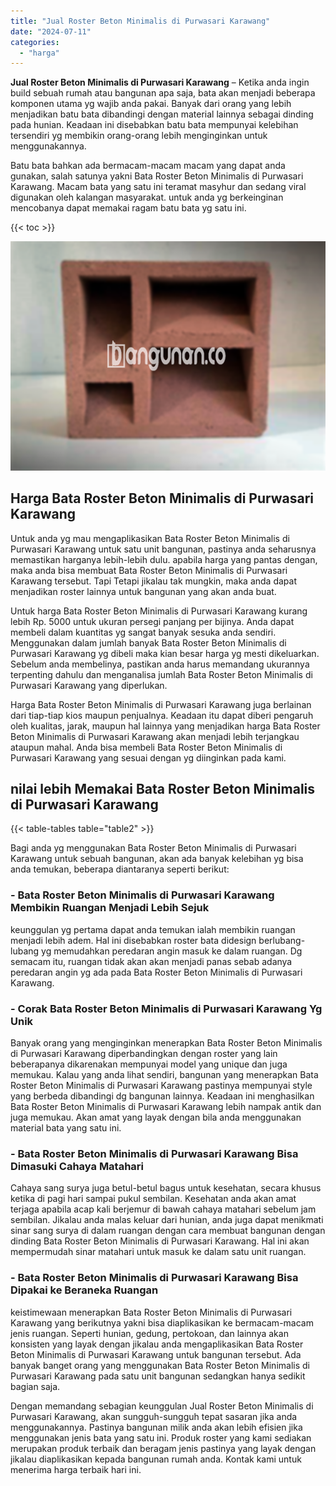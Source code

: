 ```yaml
---
title: "Jual Roster Beton Minimalis di Purwasari Karawang"
date: "2024-07-11"
categories: 
  - "harga"
---
```


**Jual Roster Beton Minimalis di Purwasari Karawang** – Ketika anda ingin build sebuah rumah atau bangunan apa saja, bata akan menjadi beberapa komponen utama yg wajib anda pakai. Banyak dari orang yang lebih menjadikan batu bata dibandingi dengan material lainnya sebagai dinding pada hunian. Keadaan ini disebabkan batu bata mempunyai kelebihan tersendiri yg membikin orang-orang lebih menginginkan untuk menggunakannya.

Batu bata bahkan ada bermacam-macam macam yang dapat anda gunakan, salah satunya yakni Bata Roster Beton Minimalis di Purwasari Karawang. Macam bata yang satu ini teramat masyhur dan sedang viral digunakan oleh kalangan masyarakat. untuk anda yg berkeinginan mencobanya dapat memakai ragam batu bata yg satu ini.

{{< toc >}}

![Jual Roster Beton Minimalis di Purwasari Karawang](/images/bata-roster-minimalis-11.png)

## Harga Bata Roster Beton Minimalis di Purwasari Karawang

Untuk anda yg mau mengaplikasikan Bata Roster Beton Minimalis di Purwasari Karawang untuk satu unit bangunan, pastinya anda seharusnya memastikan harganya lebih-lebih dulu. apabila harga yang pantas dengan, maka anda bisa membuat Bata Roster Beton Minimalis di Purwasari Karawang tersebut. Tapi Tetapi jikalau tak mungkin, maka anda dapat menjadikan roster lainnya untuk bangunan yang akan anda buat.

Untuk harga Bata Roster Beton Minimalis di Purwasari Karawang kurang lebih Rp. 5000 untuk ukuran persegi panjang per bijinya. Anda dapat membeli dalam kuantitas yg sangat banyak sesuka anda sendiri. Menggunakan dalam jumlah banyak Bata Roster Beton Minimalis di Purwasari Karawang yg dibeli maka kian besar harga yg mesti dikeluarkan. Sebelum anda membelinya, pastikan anda harus memandang ukurannya terpenting dahulu dan menganalisa jumlah Bata Roster Beton Minimalis di Purwasari Karawang yang diperlukan.

Harga Bata Roster Beton Minimalis di Purwasari Karawang juga berlainan dari tiap-tiap kios maupun penjualnya. Keadaan itu dapat diberi pengaruh oleh kualitas, jarak, maupun hal lainnya yang menjadikan harga Bata Roster Beton Minimalis di Purwasari Karawang akan menjadi lebih terjangkau ataupun mahal. Anda bisa membeli Bata Roster Beton Minimalis di Purwasari Karawang yang sesuai dengan yg diinginkan pada kami.

## nilai lebih Memakai Bata Roster Beton Minimalis di Purwasari Karawang

{{< table-tables table="table2" >}}

Bagi anda yg menggunakan Bata Roster Beton Minimalis di Purwasari Karawang untuk sebuah bangunan, akan ada banyak kelebihan yg bisa anda temukan, beberapa diantaranya seperti berikut:

### \- Bata Roster Beton Minimalis di Purwasari Karawang Membikin Ruangan Menjadi Lebih Sejuk

keunggulan yg pertama dapat anda temukan ialah membikin ruangan menjadi lebih adem. Hal ini disebabkan roster bata didesign berlubang-lubang yg memudahkan peredaran angin masuk ke dalam ruangan. Dg semacam itu, ruangan tidak akan akan menjadi panas sebab adanya peredaran angin yg ada pada Bata Roster Beton Minimalis di Purwasari Karawang.

### \- Corak Bata Roster Beton Minimalis di Purwasari Karawang Yg Unik

Banyak orang yang menginginkan menerapkan Bata Roster Beton Minimalis di Purwasari Karawang diperbandingkan dengan roster yang lain beberapanya dikarenakan mempunyai model yang unique dan juga memukau. Kalau yang anda lihat sendiri, bangunan yang menerapkan Bata Roster Beton Minimalis di Purwasari Karawang pastinya mempunyai style yang berbeda dibandingi dg bangunan lainnya. Keadaan ini menghasilkan Bata Roster Beton Minimalis di Purwasari Karawang lebih nampak antik dan juga memukau. Akan amat yang layak dengan bila anda menggunakan material bata yang satu ini.

### \- Bata Roster Beton Minimalis di Purwasari Karawang Bisa Dimasuki Cahaya Matahari

Cahaya sang surya juga betul-betul bagus untuk kesehatan, secara khusus ketika di pagi hari sampai pukul sembilan. Kesehatan anda akan amat terjaga apabila acap kali berjemur di bawah cahaya matahari sebelum jam sembilan. Jikalau anda malas keluar dari hunian, anda juga dapat menikmati sinar sang surya di dalam ruangan dengan cara membuat bangunan dengan dinding Bata Roster Beton Minimalis di Purwasari Karawang. Hal ini akan mempermudah sinar matahari untuk masuk ke dalam satu unit ruangan.

### \- Bata Roster Beton Minimalis di Purwasari Karawang Bisa Dipakai ke Beraneka Ruangan

keistimewaan menerapkan Bata Roster Beton Minimalis di Purwasari Karawang yang berikutnya yakni bisa diaplikasikan ke bermacam-macam jenis ruangan. Seperti hunian, gedung, pertokoan, dan lainnya akan konsisten yang layak dengan jikalau anda mengaplikasikan Bata Roster Beton Minimalis di Purwasari Karawang untuk bangunan tersebut. Ada banyak banget orang yang menggunakan Bata Roster Beton Minimalis di Purwasari Karawang pada satu unit bangunan sedangkan hanya sedikit bagian saja.

Dengan memandang sebagian keunggulan Jual Roster Beton Minimalis di Purwasari Karawang, akan sungguh-sungguh tepat sasaran jika anda menggunakannya. Pastinya bangunan milik anda akan lebih efisien jika menggunakan jenis bata yang satu ini. Produk roster yang kami sediakan merupakan produk terbaik dan beragam jenis pastinya yang layak dengan jikalau diaplikasikan kepada bangunan rumah anda. Kontak kami untuk menerima harga terbaik hari ini.
